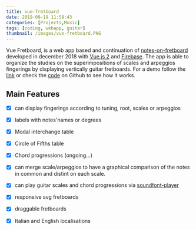 ```yaml
---
title: vue-fretboard
date: 2019-09-19 11:58:43
categories: [Projects,Music]
tags: [coding, webapp, guitar]
thumbnail: /images/vue-fretboard.PNG
---
```


Vue Fretboard, is a web app based and continuation of [notes-on-fretboard](https://github.com/LorenzoCorbella74/notes-on-fretboard) developed in december 2018 with [ Vue.js 2](https://it.vuejs.org/) and [Firebase](https://firebase.google.com/). The app is able to organize the studies on the superimpositions of scales and arpeggios fingerings by displaying vertically guitar fretboards. For a demo follow the [link](https://hardcore-liskov-9c3707.netlify.com/#/) or check the [code](https://github.com/LorenzoCorbella74/vue-fretboard) on Github to see how it works. 

## Main Features
- [x] can display fingerings according to tuning, root, scales or arpeggios 
- [x] labels with notes'names or degrees
- [x] Modal interchange table
- [x] Circle of Fifths table
- [x] Chord progressions (ongoing...)
- [x] can merge scale/arpeggios to have a graphical comparison of the notes in common and distint on each scale. 
- [x] can play guitar scales and chord progressions via [soundfont-player](https://github.com/danigb/soundfont-player)
- [x] responsive svg fretboards
- [x] draggable fretboards
- [x] Italian and English localisations



